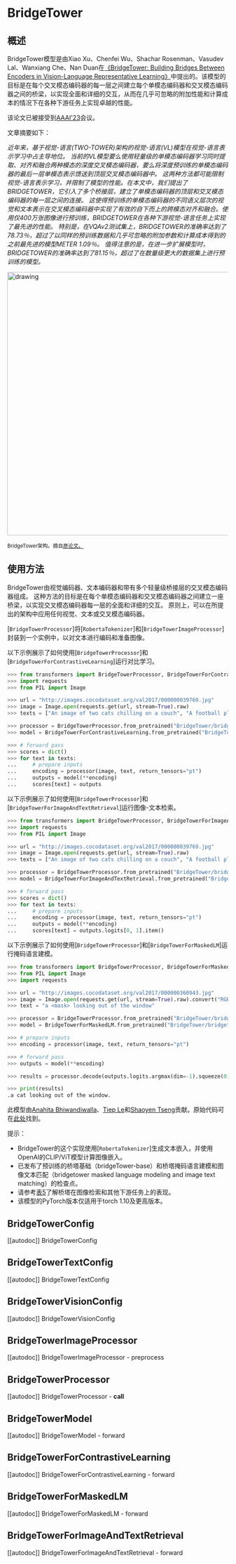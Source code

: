 <!--版权2023 The Intel Labs团队作者、微软研究团队作者和HuggingFace Inc.团队。版权所有。

根据Apache License，Version 2.0（“许可证”）的规定，除非符合许可证的规定，否则（除非符合许可证的规定）你不得使用此文件。
你可以在以下位置获取许可证的拷贝：

http://www.apache.org/licenses/LICENSE-2.0

除非适用法律要求或书面协议，否则依照许可证分发的软件以“按现状”分发，
无论明示或暗示，都不附带任何担保或条件。请参阅许可证中明确的特定语言以及许可证下的限制。

⚠️请注意，此文件为Markdown格式，但包含特定的语法，用于我们的文档构建器（类似于MDX），可能无法在你的Markdown查看器中正确呈现。

-->

# BridgeTower

## 概述

BridgeTower模型是由Xiao Xu、Chenfei Wu、Shachar Rosenman、Vasudev Lal、Wanxiang Che、Nan Duan在[《BridgeTower: Building Bridges Between Encoders in Vision-Language Representative Learning》](https://arxiv.org/abs/2206.08657)中提出的。该模型的目标是在每个交叉模态编码器的每一层之间建立每个单模态编码器和交叉模态编码器之间的桥梁，以实现全面和详细的交互，从而在几乎可忽略的附加性能和计算成本的情况下在各种下游任务上实现卓越的性能。

该论文已被接受到[AAAI'23](https://aaai.org/Conferences/AAAI-23/)会议。 

文章摘要如下：

*近年来，基于视觉-语言(TWO-TOWER)架构的视觉-语言(VL)模型在视觉-语言表示学习中占主导地位。
当前的VL模型要么使用轻量级的单模态编码器学习同时提取、对齐和融合两种模态的深度交叉模态编码器，要么将深度预训练的单模态编码器的最后一层单模态表示馈送到顶层交叉模态编码器中。
这两种方法都可能限制视觉-语言表示学习，并限制了模型的性能。在本文中，我们提出了BRIDGETOWER，它引入了多个桥接层，建立了单模态编码器的顶层和交叉模态编码器的每一层之间的连接。
这使得预训练的单模态编码器的不同语义层次的视觉和文本表示在交叉模态编码器中实现了有效的自下而上的跨模态对齐和融合。使用仅400万张图像进行预训练，BRIDGETOWER在各种下游视觉-语言任务上实现了最先进的性能。
特别是，在VQAv2测试集上，BRIDGETOWER的准确率达到了78.73％，超过了以同样的预训练数据和几乎可忽略的附加参数和计算成本得到的之前最先进的模型METER 1.09％。
值得注意的是，在进一步扩展模型时，BRIDGETOWER的准确率达到了81.15％，超过了在数量级更大的数据集上进行预训练的模型。*

<img src="https://huggingface.co/datasets/huggingface/documentation-images/resolve/main/transformers/model_doc/bridgetower_architecture%20.jpg"
alt="drawing" width="600"/>

<small> BridgeTower架构。摘自<a href="https://arxiv.org/abs/2206.08657">原论文。</a> </small>

## 使用方法

BridgeTower由视觉编码器、文本编码器和带有多个轻量级桥接层的交叉模态编码器组成。
这种方法的目标是在每个单模态编码器和交叉模态编码器之间建立一座桥梁，以实现交叉模态编码器每一层的全面和详细的交互。
原则上，可以在所提出的架构中应用任何视觉、文本或交叉模态编码器。

[`BridgeTowerProcessor`]将[`RobertaTokenizer`]和[`BridgeTowerImageProcessor`]封装到一个实例中，以对文本进行编码和准备图像。

以下示例展示了如何使用[`BridgeTowerProcessor`]和[`BridgeTowerForContrastiveLearning`]运行对比学习。
```python
>>> from transformers import BridgeTowerProcessor, BridgeTowerForContrastiveLearning
>>> import requests
>>> from PIL import Image

>>> url = "http://images.cocodataset.org/val2017/000000039769.jpg"
>>> image = Image.open(requests.get(url, stream=True).raw)
>>> texts = ["An image of two cats chilling on a couch", "A football player scoring a goal"]

>>> processor = BridgeTowerProcessor.from_pretrained("BridgeTower/bridgetower-large-itm-mlm-itc")
>>> model = BridgeTowerForContrastiveLearning.from_pretrained("BridgeTower/bridgetower-large-itm-mlm-itc")

>>> # forward pass
>>> scores = dict()
>>> for text in texts:
...     # prepare inputs
...     encoding = processor(image, text, return_tensors="pt")
...     outputs = model(**encoding)
...     scores[text] = outputs
```

以下示例展示了如何使用[`BridgeTowerProcessor`]和[`BridgeTowerForImageAndTextRetrieval`]运行图像-文本检索。
```python
>>> from transformers import BridgeTowerProcessor, BridgeTowerForImageAndTextRetrieval
>>> import requests
>>> from PIL import Image

>>> url = "http://images.cocodataset.org/val2017/000000039769.jpg"
>>> image = Image.open(requests.get(url, stream=True).raw)
>>> texts = ["An image of two cats chilling on a couch", "A football player scoring a goal"]

>>> processor = BridgeTowerProcessor.from_pretrained("BridgeTower/bridgetower-base-itm-mlm")
>>> model = BridgeTowerForImageAndTextRetrieval.from_pretrained("BridgeTower/bridgetower-base-itm-mlm")

>>> # forward pass
>>> scores = dict()
>>> for text in texts:
...     # prepare inputs
...     encoding = processor(image, text, return_tensors="pt")
...     outputs = model(**encoding)
...     scores[text] = outputs.logits[0, 1].item()
```

以下示例展示了如何使用[`BridgeTowerProcessor`]和[`BridgeTowerForMaskedLM`]运行掩码语言建模。
```python
>>> from transformers import BridgeTowerProcessor, BridgeTowerForMaskedLM
>>> from PIL import Image
>>> import requests

>>> url = "http://images.cocodataset.org/val2017/000000360943.jpg"
>>> image = Image.open(requests.get(url, stream=True).raw).convert("RGB")
>>> text = "a <mask> looking out of the window"

>>> processor = BridgeTowerProcessor.from_pretrained("BridgeTower/bridgetower-base-itm-mlm")
>>> model = BridgeTowerForMaskedLM.from_pretrained("BridgeTower/bridgetower-base-itm-mlm")

>>> # prepare inputs
>>> encoding = processor(image, text, return_tensors="pt")

>>> # forward pass
>>> outputs = model(**encoding)

>>> results = processor.decode(outputs.logits.argmax(dim=-1).squeeze(0).tolist())

>>> print(results)
.a cat looking out of the window.
```

此模型由[Anahita Bhiwandiwalla](https://huggingface.co/anahita-b)、[Tiep Le](https://huggingface.co/Tile)和[Shaoyen Tseng](https://huggingface.co/shaoyent)贡献。原始代码可在[此处](https://github.com/microsoft/BridgeTower)找到。


提示：

- BridgeTower的这个实现使用[`RobertaTokenizer`]生成文本嵌入，并使用OpenAI的CLIP/ViT模型计算图像嵌入。
- 已发布了预训练的桥塔基础（bridgeTower-base）和桥塔掩码语言建模和图像文本匹配（bridgetower masked language modeling and image text matching）的检查点。
- 请参考[表5](https://arxiv.org/pdf/2206.08657.pdf)了解桥塔在图像检索和其他下游任务上的表现。
- 该模型的PyTorch版本仅适用于torch 1.10及更高版本。


## BridgeTowerConfig

[[autodoc]] BridgeTowerConfig

## BridgeTowerTextConfig

[[autodoc]] BridgeTowerTextConfig

## BridgeTowerVisionConfig

[[autodoc]] BridgeTowerVisionConfig

## BridgeTowerImageProcessor

[[autodoc]] BridgeTowerImageProcessor
    - preprocess

## BridgeTowerProcessor

[[autodoc]] BridgeTowerProcessor
    - __call__

## BridgeTowerModel

[[autodoc]] BridgeTowerModel
    - forward

## BridgeTowerForContrastiveLearning

[[autodoc]] BridgeTowerForContrastiveLearning
    - forward

## BridgeTowerForMaskedLM

[[autodoc]] BridgeTowerForMaskedLM
    - forward

## BridgeTowerForImageAndTextRetrieval

[[autodoc]] BridgeTowerForImageAndTextRetrieval
    - forward